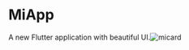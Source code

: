 # MiApp
A new Flutter application with beautiful UI.![micard](https://user-images.githubusercontent.com/56262914/114227056-187c3400-9992-11eb-8a48-0f8c00170f74.jpeg)



